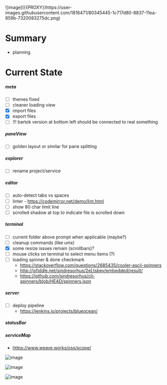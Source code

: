 <!-- no-select -->
<h1 style="display:none"></h1>
![image]({{PROXY}}https://user-images.githubusercontent.com/1816471/80345445-1c717d80-8837-11ea-859b-7320083275dc.png)

Summary
=======

  - planning


Current State
=============

##### meta
  - [ ] themes fixed
  - [ ] cleaner loading view
  - [X] import files
  - [X] export files
  - [ ] !!! bartok version at bottom left should be connected to real something

##### paneView
  - [ ] golden layout or similar for pane splitting

##### explorer
  - [ ] rename project/service

##### editor
  - [ ] auto-detect tabs vs spaces
  - [ ] linter - https://codemirror.net/demo/lint.html
  - [ ] show 80 char limit line
  - [ ] scrolled shadow at top to indicate file is scrolled down

##### terminal
  - [ ] current folder above prompt when applicable (maybe?)
  - [ ] cleanup commands (like unix)
  - [X] some resize issues remain (scrollbars)?
  - [ ] mouse clicks on terminal to select menu items (?)
  - [ ] loading spinner & done checkmark
    - https://stackoverflow.com/questions/2685435/cooler-ascii-spinners
    - http://jsfiddle.net/sindresorhus/2eLtsbey/embedded/result/
    - https://github.com/sindresorhus/cli-spinners/blob/HEAD/spinners.json

##### server
  - [ ] deploy pipeline
    - https://jenkins.io/projects/blueocean/

##### statusBar

##### serviceMap
  - https://www.weave.works/oss/scope/

![image]({{PROXY}}/https://user-images.githubusercontent.com/1816471/80345923-f7c9d580-8837-11ea-8075-eac69e0c758f.png)

![image]({{PROXY}}/https://user-images.githubusercontent.com/1816471/80346127-3eb7cb00-8838-11ea-909b-03a2d5666769.png)

![image]({{PROXY}}/https://user-images.githubusercontent.com/1816471/80346256-76267780-8838-11ea-9d82-b20fc303944a.png)

<style>
  #container p:first-child img {
    filter: hue-rotate(377deg) contrast(1.25) saturate(4);
  }
  #container p:nth-child(18) img {
    filter: hue-rotate(53deg) contrast(1.25) saturate(5);
  }
  #container p:nth-child(19) img {
    filter: hue-rotate(0deg) contrast(1.25) saturate(7);
  }
  #container p:nth-child(20) img {
    filter: hue-rotate(132deg) contrast(1.25) saturate(4);
  }
</style>